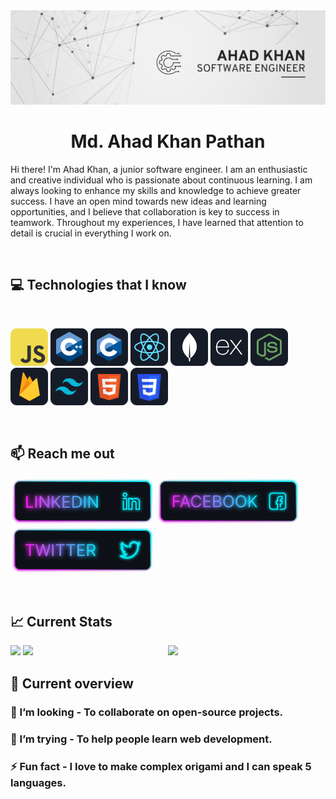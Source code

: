<a href="https://www.linkedin.com/in/md-ahad-khan-pathan/">
<img src="./images/Ahad Khan LinkedIn Banner.png" />
</a>

<br/>

<h1 align="center"> Md. Ahad Khan Pathan </h1>
<P>Hi there! I'm Ahad Khan, a junior software engineer. I am an enthusiastic and creative individual who is passionate about continuous learning. I am always looking to enhance my skills and knowledge to achieve greater success. I have an open mind towards new ideas and learning opportunities, and I believe that collaboration is key to success in teamwork. Throughout my experiences, I have learned that attention to detail is crucial in everything I work on.</p>
  
<br/>

## :computer: Technologies that I know

<br>
<p>
<img src="./images/icons/JavaScript.png"/>
<img src="./images/icons/cpp.png"/>
<img src="./images/icons/c.png"/>

<img src="./images/icons/react.png"/>
<img src="./images/icons/mongo.png"/>
<img src="./images/icons/express.png"/>
<img src="./images/icons/node.png"/>

<img src="./images/icons/firebase.png"/>
<img src="./images/icons/tailwind.png"/>
<img src="./images/icons/HTML.png"/>
<img src="./images/icons/css.png"/>
</p>
<br/>

## :mailbox: Reach me out
[<img height="75" src="./images/icons/Linkedin.png">](https://www.linkedin.com/in/md-ahad-khan-pathan/)
[<img height="75" src="./images/icons/Facebook.png">](https://www.facebook.com/mdpk.ahad)
[<img height="75" src="./images/icons/Twitter.png">](https://www.linkedin.com/in/md-ahad-khan-pathan/)


<br />

## :chart_with_upwards_trend: Current Stats


<img align="right" width="50%"  src="https://github-readme-stats.vercel.app/api?username=MD-AHAD-KHAN-PATHAN&theme=tokyonight&show_icons=true&hide_border=true&count_private=true">
<img width="50%" src="https://github-readme-streak-stats.herokuapp.com/?user=MD-AHAD-KHAN-PATHAN&theme=tokyonight&hide_border=true">
<img width="100%" src="https://github-readme-stats.vercel.app/api/top-langs/?username=MD-AHAD-KHAN-PATHAN&theme=tokyonight&show_icons=true&hide_border=true&layout=compact">
<br />

## :eyes: Current overview
 
### 👯 I’m looking - To collaborate on open-source projects. 
### 🤔 I’m trying - To help people learn web development. 
### ⚡ Fun fact - I love to make complex origami and I can speak 5 languages.


<br />
